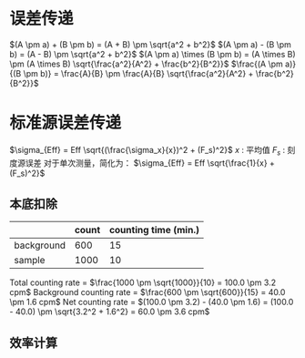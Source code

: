 # 误差传递
$(A \pm a) + (B \pm b) = (A + B) \pm \sqrt{a^2 + b^2}$
$(A \pm a) - (B \pm b) = (A - B) \pm \sqrt{a^2 + b^2}$
$(A \pm a) \times (B \pm b) = (A \times B) \pm (A \times B) \sqrt{\frac{a^2}{A^2} + \frac{b^2}{B^2}}$
$\frac{(A \pm a)}{(B \pm b)} = \frac{A}{B} \pm \frac{A}{B} \sqrt{\frac{a^2}{A^2} + \frac{b^2}{B^2}}$

# 标准源误差传递
$\sigma_{Eff} = Eff \sqrt{(\frac{\sigma_x}{x})^2 + (F_s)^2}$
$x$ : 平均值
$F_s$ : 刻度源误差
对于单次测量，简化为：
$\sigma_{Eff} = Eff \sqrt{\frac{1}{x} + (F_s)^2}$

## 本底扣除
|            | count | counting time (min.) |
| ---------- | ----- | -------------------- |
| background | 600   | 15                   |
| sample     | 1000  | 10                   |
Total counting rate = $\frac{1000 \pm \sqrt{1000}}{10} = 100.0 \pm 3.2 cpm$
Background counting rate = $\frac{600 \pm \sqrt{600}}{15} = 40.0 \pm 1.6 cpm$
Net counting rate = $(100.0 \pm 3.2) - (40.0 \pm 1.6) = (100.0 - 40.0) \pm \sqrt{3.2^2 + 1.6^2} = 60.0 \pm 3.6 cpm$

## 效率计算
